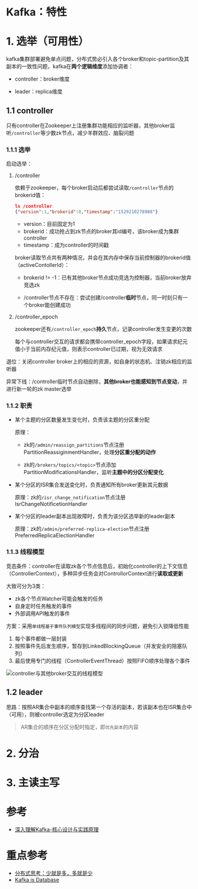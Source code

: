 # Kafka：特性

# **1. 选举（可用性）**

kafka集群部署避免单点问题，分布式势必引入各个broker和topic-partition及其副本的一致性问题，kafka在**两个逻辑维度**添加协调者：

- controller：broker维度

- leader：replica维度

## **1.1 controller**

只有controller在Zookeeper上注册集群功能相应的监听器，其他broker监听`/controller`等少数zk节点，减少羊群效应、脑裂问题

### **1.1.1 选举**

启动选举：

1. /controller

    依赖于zookeeper，每个broker启动后都尝试读取`/controller`节点的brokerid值：

    ```json
    ls /controller
    {"version":1,"brokerid":0,"timestamp":"1529210278988"}
    ```
    - version：目前固定为1
    - brokerid：成功抢占到zk节点的broker其id编号，该broker成为集群controller
    - timestamp：成为controller的时间戳

    broker读取节点共有两种情况，并会在其内存中保存当前控制器的brokerid值（activeContollerId）：

    - brokerid != -1：已有其他broker节点成功竞选为控制器，当前broker放弃竞选zk

    - /controller节点不存在：尝试创建/controller**临时**节点，同一时刻只有一个broker能创建成功

2. /controller_epoch

    zookeeper还有`/controller_epoch`**持久**节点，记录controller发生变更的次数
    
    每个与controller交互的请求都会携带controller_epoch字段，如果请求纪元值小于当前内存纪元值，则表示controller已过期，视为无效请求

退位：关闭controller broker上的相应的资源，如自身的状态机、注销zk相应的监听器

异常下线：/controller临时节点自动删除，**其他broker也能感知到节点变动**，并进行新一轮的zk master选举

### **1.1.2 职责**

- 某个主题的分区数量发生变化时，负责该主题的分区重分配

    原理：

    - zk的`/admin/reassign_partitions`节点注册PartitionReassiginmentHandler，处理**分区重分配的动作**

    - zk的`/brokers/topics/<topic>`节点添加PartitionModificationsHandler，监听**主题中的分区分配变化**

- 某个分区的ISR集合发送变化时，负责通知所有broker更新其元数据

    原理：zk的`/isr_change_notification`节点注册IsrChangeNotificetionHandler

- 某个分区的leader副本出现故障时，负责为该分区选举新的leader副本

    原理：zk的`/admin/preferred-replica-election`节点注册PreferredReplicaElectionHandler


### **1.1.3 线程模型**

竞态条件：controller在读取zk各个节点信息后，初始化controller的上下文信息（ControllerContext），多种异步任务会对ControllorContext进行**读取或更新**

大致可分为3类：
- zk各个节点Watcher可能会触发的任务
- 自身定时任务触发的事件
- 外部调用API触发的事件

方案：采用`单线程基于事件队列模型`实现多线程间的同步问题，避免引入锁降低性能

1. 每个事件都做一层封装
2. 按照事件先后发生顺序，暂存到LinkedBlockingQueue（并发安全的阻塞队列）
3. 最后使用专门的线程（ControllerEventThread）按照FIFO顺序处理各个事件

![controller与其他broker交互的线程模型](https://asea-cch.life/upload/2021/12/controller%E4%B8%8E%E5%85%B6%E4%BB%96broker%E4%BA%A4%E4%BA%92%E7%9A%84%E7%BA%BF%E7%A8%8B%E6%A8%A1%E5%9E%8B-93079b9a85fa42dfa116136207b5c0c6.png)

## **1.2 leader**

思路：按照AR集合中副本的顺序查找第一个存活的副本，若该副本也在ISR集合中（可用），则被controller选定为分区leader

> AR集合的顺序在分区分配时指定，即`优先副本`的内容

# **2. 分治**

# **3. 主读主写**

# 参考
- [深入理解Kafka-核心设计与实践原理]()

# 重点参考
- [分布式思考：少就是多，多就是少](https://zhuanlan.zhihu.com/p/402990609)
- [Kafka is Database](https://zhuanlan.zhihu.com/p/392645152)